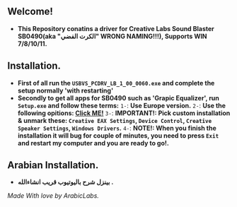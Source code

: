 ## Welcome!

* **This Repository conatins a driver for Creative Labs Sound Blaster SB0490(aka "الكرت الفضي" WRONG NAMING!!!), Supports WIN 7/8/10/11.**

## Installation.

- **First of all run the `USBVS_PCDRV_LB_1_00_0060.exe` and complete the setup normally 'with restarting'**
- **Secondly to get all apps for SB0490 such as 'Grapic Equalizer', run `Setup.exe` and follow these terms:**
`1-`: **Use Europe version.**
`2-`: **Use the following opitions: [Click ME!](https://i.imgur.com/asc3WzN.png)**
`3-`: **IMPORTANT!: Pick custom installation & unmark these: `Creative EAX Settings`, `Device Control`, `Creative Speaker Settings`, `Windows Drivers`.**
`4-`: **NOTE!: When you finish the installation it will bug for couple of minutes, you need to press `Exit` and restart my computer and you are ready to go!.**

## Arabian Installation.

- **بينزل شرح باليوتيوب قريب انشاءالله .**

*Made With love by ArabicLabs.*
